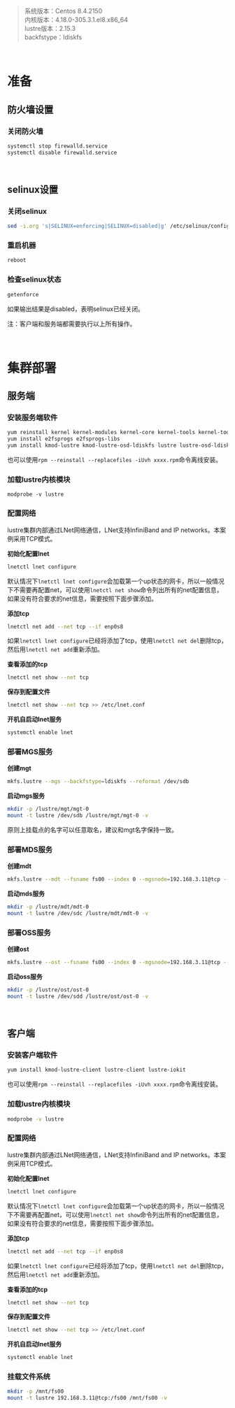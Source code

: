 > 系统版本：Centos 8.4.2150  
> 内核版本：4.18.0-305.3.1.el8.x86_64  
> lustre版本：2.15.3  
> backfstype：ldiskfs  

&nbsp;
# 准备
## 防火墙设置
### 关闭防火墙
```bash
systemctl stop firewalld.service
systemctl disable firewalld.service
```

&nbsp;
## selinux设置
### 关闭selinux
```bash
sed -i.org 's|SELINUX=enforcing|SELINUX=disabled|g' /etc/selinux/config
```

### 重启机器
```bash
reboot
```

### 检查selinux状态
```bash
getenforce
```
如果输出结果是disabled，表明selinux已经关闭。

注：客户端和服务端都需要执行以上所有操作。

&nbsp;
&nbsp;
# 集群部署
## 服务端
### 安装服务端软件
```bash
yum reinstall kernel kernel-modules kernel-core kernel-tools kernel-tools-libs
yum install e2fsprogs e2fsprogs-libs
yum install kmod-lustre kmod-lustre-osd-ldiskfs lustre lustre-osd-ldiskfs-mount lustre-iokit lustre-resource-agents
```
也可以使用`rpm --reinstall --replacefiles -iUvh xxxx.rpm`命令离线安装。

### 加载lustre内核模块
```
modprobe -v lustre
```

### 配置网络
lustre集群内部通过LNet网络通信，LNet支持InfiniBand and IP networks。本案例采用TCP模式。

**初始化配置lnet**
```bash
lnetctl lnet configure
```
默认情况下`lnetctl lnet configure`会加载第一个up状态的网卡，所以一般情况下不需要再配置net，可以使用`lnetctl net show`命令列出所有的net配置信息，如果没有符合要求的net信息，需要按照下面步骤添加。

**添加tcp**
```bash
lnetctl net add --net tcp --if enp0s8
```
如果`lnetctl lnet configure`已经将添加了tcp，使用`lnetctl net del`删除tcp，然后用`lnetctl net add`重新添加。

**查看添加的tcp**
```bash
lnetctl net show --net tcp
```

**保存到配置文件**
```bash
lnetctl net show --net tcp >> /etc/lnet.conf
```

**开机自启动lnet服务**
```bash
systemctl enable lnet
```

### 部署MGS服务
**创建mgt**
```bash
mkfs.lustre --mgs --backfstype=ldiskfs --reformat /dev/sdb
```

**启动mgs服务**
```bash
mkdir -p /lustre/mgt/mgt-0
mount -t lustre /dev/sdb /lustre/mgt/mgt-0 -v
```
原则上挂载点的名字可以任意取名，建议和mgt名字保持一致。

### 部署MDS服务
**创建mdt**
```bash
mkfs.lustre --mdt --fsname fs00 --index 0 --mgsnode=192.168.3.11@tcp --backfstype=ldiskfs --reformat /dev/sdc
```

**启动mds服务**
```bash
mkdir -p /lustre/mdt/mdt-0
mount -t lustre /dev/sdc /lustre/mdt/mdt-0 -v
```

### 部署OSS服务
**创建ost**
```bash
mkfs.lustre --ost --fsname fs00 --index 0 --mgsnode=192.168.3.11@tcp --backfstype=ldiskfs --reformat /dev/sdd
```

**启动oss服务**
```bash
mkdir -p /lustre/ost/ost-0
mount -t lustre /dev/sdd /lustre/ost/ost-0 -v
```

&nbsp;
## 客户端
### 安装客户端软件
```bash
yum install kmod-lustre-client lustre-client lustre-iokit
```
也可以使用`rpm --reinstall --replacefiles -iUvh xxxx.rpm`命令离线安装。

### 加载lustre内核模块
```bash
modprobe -v lustre
```

### 配置网络
lustre集群内部通过LNet网络通信，LNet支持InfiniBand and IP networks。本案例采用TCP模式。

**初始化配置lnet**
```bash
lnetctl lnet configure
```
默认情况下`lnetctl lnet configure`会加载第一个up状态的网卡，所以一般情况下不需要再配置net，可以使用`lnetctl net show`命令列出所有的net配置信息，如果没有符合要求的net信息，需要按照下面步骤添加。

**添加tcp**
```bash
lnetctl net add --net tcp --if enp0s8
```
如果`lnetctl lnet configure`已经将添加了tcp，使用`lnetctl net del`删除tcp，然后用`lnetctl net add`重新添加。

**查看添加的tcp**
```bash
lnetctl net show --net tcp
```

**保存到配置文件**
```bash
lnetctl net show --net tcp >> /etc/lnet.conf
```

**开机自启动lnet服务**
```bash
systemctl enable lnet
```

### 挂载文件系统
```bash
mkdir -p /mnt/fs00
mount -t lustre 192.168.3.11@tcp:/fs00 /mnt/fs00 -v
```